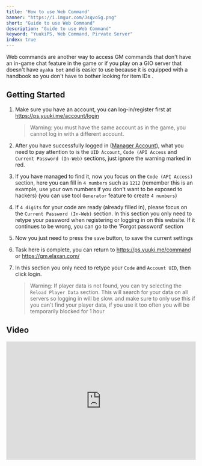 ```yaml
---
title: 'How to use Web Command'
banner: "https://i.imgur.com/Jsqvo5g.png"
short: "Guide to use Web Command"
description: "Guide to use Web Command"
keyword: "YuukiPS, Web Command, Pirvate Server"
index: true
---
```


Web commands are another way to access GM commands that don't have an in-game chat feature in the game or if you play on a GIO server that doesn't have `ayaka bot` and is easier to use because it is equipped with a handbook so you don't have to bother looking for item IDs .

## Getting Started

1. Make sure you have an account, you can log-in/register first at https://ps.yuuki.me/account/login 

   > Warning: you must have the same account as in the game, you cannot log in with a different account.

2. After you have successfully logged in ([Manager Account](https://ps.yuuki.me/account/home)), what you need to pay attention to is the `UID Account`, `Code (API Access` and `Current Password (In-Web)` sections, just ignore the warning marked in red.

3. If you have managed to find it, now you focus on the `Code (API Access)` section, here you can fill in `4 numbers` such as `1212` (remember this is an example, use your own numbers if you don't want to be exposed to hackers) (you can use tool `Generator` feature to create `4 numbers`)

4. If `4 digits` for your code are ready (already filled in), please focus on the `Current Password (In-Web)` section. In this section you only need to retype your password when registering or logging in on this website. If it continues to be wrong, you can go to the 'Forgot password' section

5. Now you just need to press the `save` button, to save the current settings

6. Task here is complete, you can return to https://ps.yuuki.me/command or https://gm.elaxan.com/

7. In this section you only need to retype your `Code` and `Account UID`, then click login.

   > Warning: If player data is not found, you can try selecting the `Reload Player Data` section. This will search for your data on all servers so logging in will be slow. and make sure to only use this if you can't find your player data, if you use it too often you will be temporarily blocked for 1 hour

## Video

<iframe width="100%" height="315" src="https://www.youtube.com/embed/s75IVOafyBA" title="The Simple Way to use Command Web" frameborder="0" allow="accelerometer; autoplay; clipboard-write; encrypted-media; gyroscope; picture-in-picture; web-share" allowfullscreen></iframe>
